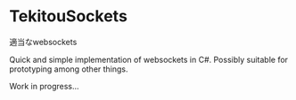 # TekitouSockets
適当なwebsockets

Quick and simple implementation of websockets in C#. Possibly suitable for prototyping among other things.

Work in progress...
